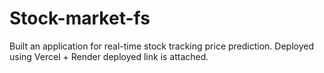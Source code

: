 # Stock-market-fs
Built an application for real-time stock tracking price prediction. Deployed using Vercel + Render
deployed link is attached.
